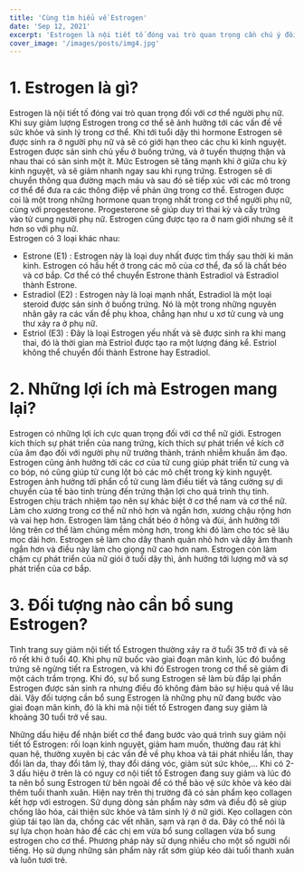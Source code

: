 ```yaml
---
title: 'Cùng tìm hiểu về Estrogen'
date: 'Sep 12, 2021'
excerpt: 'Estrogen là nội tiết tố đóng vai trò quan trọng cần chú ý đối với cơ thể người phụ nữ'
cover_image: '/images/posts/img4.jpg'
---
```


# 1. Estrogen là gì?

Estrogen là nội tiết tố đóng vai trò quan trọng đối với cơ thể người phụ nữ. Khi suy giảm lượng Estrogen trong cơ thể sẽ ảnh hưởng tới các vấn đề về sức khỏe và sinh lý trong cơ thể. Khi tới tuổi dậy thì hormone Estrogen sẽ được sinh ra ở người phụ nữ và sẽ có giới hạn theo các chu kì kinh nguyệt. Estrogen được sản sinh chủ yếu ở buồng trứng, và ở tuyến thượng thận và nhau thai có sản sinh một ít. Mức Estrogen sẽ tăng mạnh khi ở giữa chu kỳ kinh nguyệt, và sẽ giảm nhanh ngay sau khi rụng trứng. Estrogen sẽ di chuyển thông qua đường mạch máu và sau đó sẽ tiếp xúc với các mô trong cơ thể để đưa ra các thông điệp về phản ứng trong cơ thể. Estrogen được coi là một trong những hormone quan trọng nhất trong cơ thể người phụ nữ, cùng với progesterone. Progesterone sẽ giúp duy trì thai kỳ và cấy trứng vào tử cung người phụ nữ. Estrogen cũng được tạo ra ở nam giới nhưng sẽ ít hơn so với phụ nữ.  
Estrogen có 3 loại khác nhau:

- Estrone (E1) : Estrogen này là loại duy nhất được tìm thấy sau thời kì mãn kinh. Estrogen có hầu hết ở trong các mô của cơ thể, đa số là chất béo và cơ bắp. Cơ thể có thể chuyển Estrone thành Estradiol và Estradiol thành Estrone.
- Estradiol (E2) : Estrogen này là loại mạnh nhất, Estradiol là một loại steroid được sản sinh ở buồng trứng. Nó là một trong những nguyên nhân gây ra các vấn đề phụ khoa, chẳng hạn như u xơ tử cung và ung thư xảy ra ở phụ nữ.
- Estriol (E3) : Đây là loại Estrogen yếu nhất và sẽ được sinh ra khi mang thai, đó là thời gian mà Estriol được tạo ra một lượng đáng kể. Estriol không thể chuyển đổi thành Estrone hay Estradiol.

# 2. Những lợi ích mà Estrogen mang lại?

Estrogen có những lợi ích cực quan trọng đối với cơ thể nữ giới. Estrogen kích thích sự phát triển của nang trứng, kích thích sự phát triển về kích cỡ của âm đạo đối với người phụ nữ trưởng thành, tránh nhiễm khuẩn âm đạo. Estrogen cũng ảnh hưởng tới các cơ của tử cung giúp phát triển tử cung và co bóp, nó cũng giúp tử cung lột bỏ các mô chết trong kỳ kinh nguyệt. Estrogen ảnh hưởng tới phẩn cổ tử cung làm điều tiết và tăng cường sự di chuyển của tế bào tinh trùng đến trứng thận lợi cho quá trình thụ tinh.
Estrogen chịu trách nhiệm tạo nên sự khác biệt ở cơ thể nam và cơ thể nữ. Làm cho xương trong cơ thể nữ nhỏ hơn và ngắn hơn, xương chậu rộng hơn và vai hẹp hơn. Estrogen làm tăng chất béo ở hông và đùi, ảnh hưởng tới lông trên cơ thể làm chúng mềm mỏng hơn, trong khi đó làm cho tóc sẽ lâu mọc dài hơn. Estrogen sẽ làm cho dây thanh quản nhỏ hơn và dây âm thanh ngắn hơn và điều này làm cho giọng nữ cao hơn nam. Estrogen còn làm chậm cự phát triển của nữ giói ở tuổi dậy thì, ảnh hưởng tới lượng mỡ và sợ phát triển của cơ bắp.

# 3. Đối tượng nào cần bổ sung Estrogen?

Tình trang suy giảm nội tiết tố Estrogen thường xảy ra ở tuổi 35 trở đi và sẽ rõ rết khi ở tuổi 40. Khi phụ nữ buốc vào giai đoạn mãn kinh, lúc đó buổng trứng sẽ ngừng tiết ra Estrogen, và khi đó Estrogen trong cơ thể sẽ giảm đi một cách trầm trọng. Khi đó, sự bổ sung Estrogen sẽ làm bù đắp lại phần Estrogen được sản sinh ra nhưng điều đó không đảm bảo sự hiệu quả về lâu dài. Vậy đối tượng cần bổ sung Estrogen là những phụ nữ đang bước vào giai đoạn mãn kinh, đó là khi mà nội tiết tố Estrogen đang suy giảm là khoảng 30 tuổi trở về sau.

Những dấu hiệu để nhận biết cơ thể đang bước vào quá trình suy giảm nội tiết tố Estrogen: rối loạn kinh nguyệt, giảm ham muốn, thường đau rát khi quan hệ, thường xuyên bị các vấn đề về phụ khoa và tái phát nhiều lần, thay đổi làn da, thay đổi tâm lý, thay đổi dáng vóc, giảm sút sức khỏe,… Khi có 2-3 dấu hiệu ở trên là có nguy cơ nội tiết tố Estrogen đang suy giảm và lúc đó ta nên bổ sung Estrogen từ bên ngoài để có thể bảo vệ sức khỏe và kéo dài thêm tuổi thanh xuân.
Hiện nay trên thị trường đã có sản phẩm kẹo collagen kết hợp với estrogen. Sử dụng dòng sản phẩm này sớm và điều độ sẽ giúp chống lão hóa, cải thiện sức khỏe và tâm sinh lý ở nữ giới. Kẹo collagen còn giúp tái tạo làn da, chống các vết nhăn, sạm và rạn ở da. Đây có thể nói là sự lựa chọn hoàn hảo để các chị em vừa bổ sung collagen vừa bổ sung estrogen cho cơ thể. Phương pháp này sử dụng nhiều cho một số người nổi tiếng. Họ sử dụng những sản phẩm này rất sớm giúp kéo dài tuổi thanh xuân và luôn tươi trẻ.

